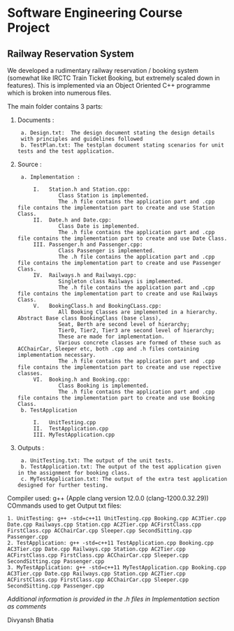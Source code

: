 # Software Engineering Course Project

## Railway Reservation System

We developed a rudimentary railway reservation / booking system (somewhat like IRCTC Train Ticket Booking, but extremely scaled down in features). This is implemented via an Object Oriented C++ programme which is broken into numerous files.

The main folder contains 3 parts:

1. Documents :

		a. Design.txt:  The design document stating the design details 
		with principles and guidelines followed
		b. TestPlan.txt: The testplan document stating scenarios for unit tests and the test application.

2. Source :

		a. Implementation :
		
			I.	 Station.h and Station.cpp:
					Class Station is implemented.
					The .h file contains the application part and .cpp file contains the implementation part to create and use Station Class.
			II.	 Date.h and Date.cpp:
					Class Date is implemented. 
					The .h file contains the application part and .cpp file contains the implementation part to create and use Date Class.
			III. Passenger.h and Passenger.cpp:
					Class Passenger is implemented.
					The .h file contains the application part and .cpp file contains the implementation part to create and use Passenger Class.
			IV.	 Railways.h and Railways.cpp:
					Singleton class Railways is implemented. 
					The .h file contains the application part and .cpp file contains the implementation part to create and use Railways Class.
			V.	 BookingClass.h and BookingCLass.cpp:
					All Booking Classes are implemented in a hierarchy. Abstract Base class BookingClass (base class),
					Seat, Berth are second level of hierarchy;
					Tier0, Tier2, Tier3 are second level of hierarchy;
					These are made for implementation. 
					Various concrete classes are formed of these such as ACChairCar, Sleeper etc, both .cpp and .h files containing implementation necessary.
					The .h file contains the application part and .cpp file contains the implementation part to create and use repective classes.
			VI.	 Booking.h and Booking.cpp:
					Class Booking is implemented. 
					The .h file contains the application part and .cpp file contains the implementation part to create and use Booking Class.
		b. TestApplication
		
			I. 	 UnitTesting.cpp
			II.  TestApplication.cpp
			III. MyTestApplication.cpp

3. Outputs :

		a. UnitTesting.txt: The output of the unit tests.
		b. TestApplication.txt: The output of the test application given in the assignment for booking class.
		c. MyTestApplication.txt: The output of the extra test application designed for further testing.

Compiler used: g++ (Apple clang version 12.0.0 (clang-1200.0.32.29))
COmmands used to get Output txt files:

	1. UnitTesting: g++ -std=c++11 UnitTesting.cpp Booking.cpp AC3Tier.cpp Date.cpp Railways.cpp Station.cpp AC2Tier.cpp ACFirstClass.cpp FirstClass.cpp ACChairCar.cpp Sleeper.cpp SecondSitting.cpp Passenger.cpp
	2. TestApplication: g++ -std=c++11 TestApplication.cpp Booking.cpp AC3Tier.cpp Date.cpp Railways.cpp Station.cpp AC2Tier.cpp ACFirstClass.cpp FirstClass.cpp ACChairCar.cpp Sleeper.cpp SecondSitting.cpp Passenger.cpp
	3. MyTestApplication: g++ -std=c++11 MyTestApplication.cpp Booking.cpp AC3Tier.cpp Date.cpp Railways.cpp Station.cpp AC2Tier.cpp ACFirstClass.cpp FirstClass.cpp ACChairCar.cpp Sleeper.cpp SecondSitting.cpp Passenger.cpp

*Additional information is provided in the .h files in Implementation section as comments*

Divyansh Bhatia
